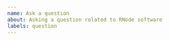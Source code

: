 ```yaml
---
name: Ask a question
about: Asking a question related to RNode software
labels: question
---
```


<!-- For questions related to RChain platform improvement process please open an issue on
     RChain Improvement Proposals repository https://github.com/rchain/rchip-proposals/issues. -->

<!-- Make sure you include information that can help us understand your question. -->

<!-- Your question below this line. -->
